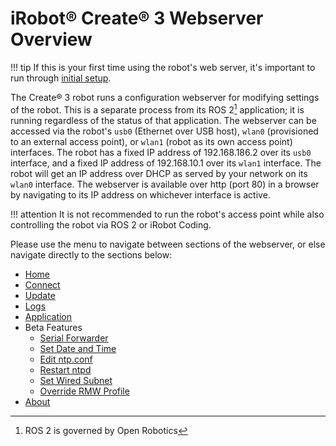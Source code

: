 # iRobot® Create® 3 Webserver Overview

!!! tip
    If this is your first time using the robot's web server, it's important to run through [initial setup](https://edu.irobot.com/create3-setup).

The Create® 3 robot runs a configuration webserver for modifying settings of the robot.
This is a separate process from its ROS 2[^1] application; it is running regardless of the status of that application.
The webserver can be accessed via the robot's `usb0` (Ethernet over USB host), `wlan0` (provisioned to an external access point), or `wlan1` (robot as its own access point) interfaces.
The robot has a fixed IP address of 192.168.186.2 over its `usb0` interface, and a fixed IP address of 192.168.10.1 over its `wlan1` interface.
The robot will get an IP address over DHCP as served by your network on its `wlan0` interface.
The webserver is available over http (port 80) in a browser by navigating to its IP address on whichever interface is active.

!!! attention
    It is not recommended to run the robot's access point while also controlling the robot via ROS 2 or iRobot Coding.

Please use the menu to navigate between sections of the webserver, or else navigate directly to the sections below:

- [Home](../webserver/home.md)
- [Connect](../webserver/connect.md)
- [Update](../webserver/update.md)
- [Logs](../webserver/logs.md)
- [Application](../webserver/application.md)
- Beta Features
    - [Serial Forwarder](../webserver/serial-config.md)
    - [Set Date and Time](../webserver/set-datetime.md)
    - [Edit ntp.conf](../webserver/edit-ntp-conf.md)
    - [Restart ntpd](../webserver/restart-ntpd.md)
    - [Set Wired Subnet](../webserver/set-wired-subnet.md)
    - [Override RMW Profile](../webserver/rmw-profile-override.md)
- [About](../webserver/about.md)

[^1]: ROS 2 is governed by Open Robotics
[^2]: All other trademarks mentioned are the property of their respective owners.
